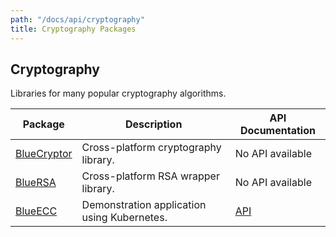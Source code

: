 ```yaml
---
path: "/docs/api/cryptography"
title: Cryptography Packages
---
```



 ## Cryptography

 Libraries for many popular cryptography algorithms.

 | Package      | Description | API Documentation |
 | ----------- | ----------- | ------- |
 | [BlueCryptor](https://github.com/Kitura/BlueCryptor) | Cross-platform cryptography library. | No API available |
 | [BlueRSA](https://github.com/Kitura/BlueRSA) | Cross-platform RSA wrapper library. | No API available |
 | [BlueECC](https://github.com/Kitura/BlueECC) | Demonstration application using Kubernetes. | [API](https://ibm-swift.github.io/BlueECC/index.html) |